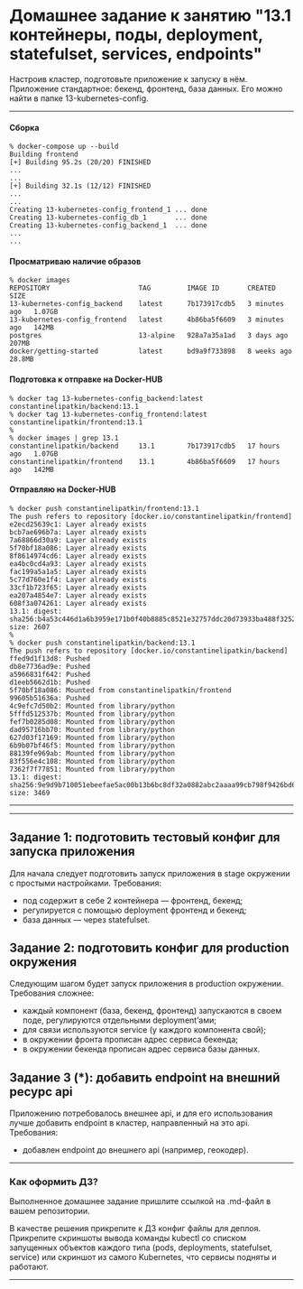 # Домашнее задание к занятию "13.1 контейнеры, поды, deployment, statefulset, services, endpoints"
Настроив кластер, подготовьте приложение к запуску в нём. Приложение стандартное: бекенд, фронтенд, база данных. Его можно найти в папке 13-kubernetes-config.

---
#### Сборка
```
% docker-compose up --build
Building frontend
[+] Building 95.2s (20/20) FINISHED  
...
...
[+] Building 32.1s (12/12) FINISHED
...
...
Creating 13-kubernetes-config_frontend_1 ... done
Creating 13-kubernetes-config_db_1       ... done
Creating 13-kubernetes-config_backend_1  ... done
...
...
```
#### Просматриваю наличие образов
```
% docker images
REPOSITORY                      TAG         IMAGE ID       CREATED         SIZE
13-kubernetes-config_backend    latest      7b173917cdb5   3 minutes ago   1.07GB
13-kubernetes-config_frontend   latest      4b86ba5f6609   3 minutes ago   142MB
postgres                        13-alpine   928a7a35a1ad   3 days ago      207MB
docker/getting-started          latest      bd9a9f733898   8 weeks ago     28.8MB
```
#### Подготовка к отправке на Docker-HUB
```
% docker tag 13-kubernetes-config_backend:latest constantinelipatkin/backend:13.1
% docker tag 13-kubernetes-config_frontend:latest constantinelipatkin/frontend:13.1
%
% docker images | grep 13.1
constantinelipatkin/backend     13.1        7b173917cdb5   17 hours ago   1.07GB
constantinelipatkin/frontend    13.1        4b86ba5f6609   17 hours ago   142MB
```
#### Отправляю на Docker-HUB
```
% docker push constantinelipatkin/frontend:13.1
The push refers to repository [docker.io/constantinelipatkin/frontend]
e2ecd25639c1: Layer already exists 
bcb7ae696b7a: Layer already exists 
7a68866d30a9: Layer already exists 
5f70bf18a086: Layer already exists 
8f8614974cd6: Layer already exists 
ea4bc0cd4a93: Layer already exists 
fac199a5a1a5: Layer already exists 
5c77d760e1f4: Layer already exists 
33cf1b723f65: Layer already exists 
ea207a4854e7: Layer already exists 
608f3a074261: Layer already exists 
13.1: digest: sha256:b4a53c446d1a6b3959e171b0f40b8885c8521e32757ddc20d73933ba488f3252 size: 2607
%
% docker push constantinelipatkin/backend:13.1 
The push refers to repository [docker.io/constantinelipatkin/backend]
ffed9d1f13d8: Pushed 
db8e7736ad9e: Pushed 
a5966831f642: Pushed 
d1eeb5662d1b: Pushed 
5f70bf18a086: Mounted from constantinelipatkin/frontend 
99605b51636a: Pushed 
4c9efc7d50b2: Mounted from library/python 
5fffd512537b: Mounted from library/python 
fef7b0285d08: Mounted from library/python 
dad95716bb70: Mounted from library/python 
627d03f17169: Mounted from library/python 
6b9b07bf46f5: Mounted from library/python 
88139fe969ab: Mounted from library/python 
83f556e4c108: Mounted from library/python 
7362f7f77851: Mounted from library/python 
13.1: digest: sha256:9e9d9b710051ebeefae5ac00b13b6bc8df32a0882abc2aaaa99cb798f9426bd6 size: 3469
```





---
---

## Задание 1: подготовить тестовый конфиг для запуска приложения
Для начала следует подготовить запуск приложения в stage окружении с простыми настройками. Требования:
* под содержит в себе 2 контейнера — фронтенд, бекенд;
* регулируется с помощью deployment фронтенд и бекенд;
* база данных — через statefulset.

## Задание 2: подготовить конфиг для production окружения
Следующим шагом будет запуск приложения в production окружении. Требования сложнее:
* каждый компонент (база, бекенд, фронтенд) запускаются в своем поде, регулируются отдельными deployment’ами;
* для связи используются service (у каждого компонента свой);
* в окружении фронта прописан адрес сервиса бекенда;
* в окружении бекенда прописан адрес сервиса базы данных.

## Задание 3 (*): добавить endpoint на внешний ресурс api
Приложению потребовалось внешнее api, и для его использования лучше добавить endpoint в кластер, направленный на это api. Требования:
* добавлен endpoint до внешнего api (например, геокодер).

---

### Как оформить ДЗ?

Выполненное домашнее задание пришлите ссылкой на .md-файл в вашем репозитории.

В качестве решения прикрепите к ДЗ конфиг файлы для деплоя. Прикрепите скриншоты вывода команды kubectl со списком запущенных объектов каждого типа (pods, deployments, statefulset, service) или скриншот из самого Kubernetes, что сервисы подняты и работают.

---